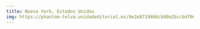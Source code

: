 ```yaml
---
title: Nueva York, Estados Unidos
img: https://phantom-telva.unidadeditorial.es/9e2e8719466cb80e2bccb4f0d72df157/crop/28x0/1146x674/resize/828/f/jpg/assets/multimedia/imagenes/2020/02/03/15807464503946.jpg
---
```

